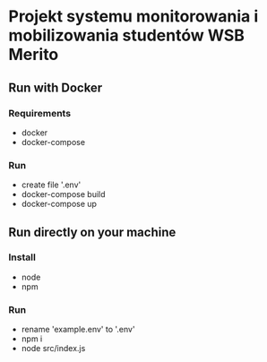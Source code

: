 # Projekt systemu monitorowania i mobilizowania studentów WSB Merito

## Run with Docker
### Requirements
- docker
- docker-compose

### Run 
- create file '.env'
- docker-compose build
- docker-compose up

##  Run directly on your machine
### Install
- node
- npm

### Run
- rename 'example.env' to '.env'
- npm i
- node src/index.js
